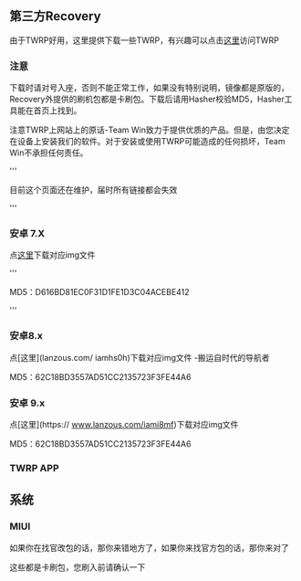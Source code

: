 ## 第三方Recovery

由于TWRP好用，这里提供下载一些TWRP，有兴趣可以点击[这里](https://twrp.me/)访问TWRP

### 注意

下载时请对号入座，否则不能正常工作，如果没有特别说明，镜像都是原版的，Recovery外提供的刷机包都是卡刷包。下载后请用Hasher校验MD5，Hasher工具能在首页上找到。

注意TWRP上网站上的原话-Team Win致力于提供优质的产品。但是，由您决定在设备上安装我们的软件。对于安装或使用TWRP可能造成的任何损坏，Team Win不承担任何责任。

''' 

目前这个页面还在维护，届时所有链接都会失效

'''

### 安卓 7.X

点[这里](/EmptyPathTWRP.md)下载对应img文件

''' 

MD5：D616BD81EC0F31D1FE1D3C04ACEBE412

'''

### 安卓8.x

点[这里](lanzous.com/        iamhs0h)下载对应img文件 -搬运自时代的导航者

MD5：62C18BD3557AD51CC2135723F3FE44A6

### 安卓 9.x

点[这里](https://                 www.lanzous.com/iami8mf)下载对应img文件

MD5：62C18BD3557AD51CC2135723F3FE44A6

### TWRP APP



## 系统

### MIUI

如果你在找官改包的话，那你来错地方了，如果你来找官方包的话，那你来对了

这些都是卡刷包，您刷入前请确认一下
